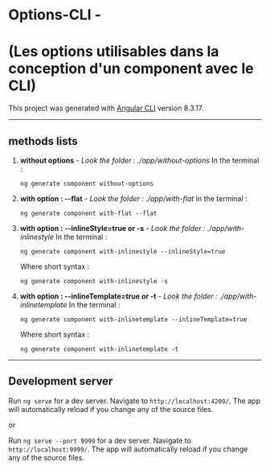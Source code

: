 # Options-CLI - 
# (Les options utilisables dans la conception d'un component avec le CLI)

This project was generated with [Angular CLI](https://github.com/angular/angular-cli) version 8.3.17.

---

## methods lists
1. **without options** - *Look the folder : ./app/without-options*
    In the terminal : 
    ```
    ng generate component without-options
    ```
2. **with option : --flat** - *Look the folder : ./app/with-flat*
    In the terminal : 
    ```
    ng generate component with-flat --flat
    ```
3. **with option : --inlineStyle=true or -s** - *Look the folder : ./app/with-inlinestyle*
    In the terminal : 
    ```
    ng generate component with-inlinestyle --inlineStyle=true
    ```
    Where short syntax :
    ```
    ng generate component with-inlinestyle -s
    ```
4. **with option : --inlineTemplate=true or -t** - *Look the folder : ./app/with-inlinetemplate*
    In the terminal : 
    ```
    ng generate component with-inlinetemplate --inlineTemplate=true
    ```
    Where short syntax :
    ```
    ng generate component with-inlinetemplate -t
    ```

---

## Development server

Run ``` ng serve ``` for a dev server. Navigate to `http://localhost:4200/`. The app will automatically reload if you change any of the source files.

or

Run ``` ng serve --port 9999 ``` for a dev server. Navigate to `http://localhost:9999/`. The app will automatically reload if you change any of the source files.